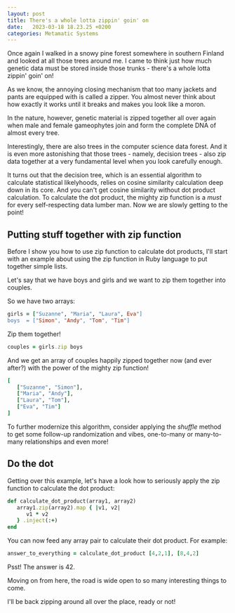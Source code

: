 ```yaml
---
layout: post
title: There's a whole lotta zippin' goin' on
date:   2023-03-18 18.23.25 +0200
categories: Metamatic Systems
---
```


Once again I walked in a snowy pine forest somewhere in southern Finland and
looked at all those trees around me. I came to think just how much genetic data
must be stored inside those trunks - there's a whole lotta zippin' goin' on!

As we know, the annoying closing mechanism that too many jackets and
pants are equipped with is called a zipper. You almost never think about how exactly it works
until it breaks and makes you look like a moron.

In the nature, however, genetic material is zipped together all over again
when male and female gameophytes join and form the complete DNA of almost every tree.

Interestingly, there are also trees in the computer science data forest.
And it is even more astonishing that those trees - namely, decision trees - 
also zip data together at a very fundamental level when you look carefully enough.

It turns out that the decision tree, which is an essential algorithm to 
calculate statistical likelyhoods, relies on cosine similarity calculation
deep down in its core. And you can't get cosine similarity without dot product calculation. 
To calculate the dot product, the mighty zip function is a *must* for every self-respecting
data lumber man. Now we are slowly getting to the point!

## Putting stuff together with zip function

Before I show you how to use zip function to calculate dot products, 
I'll start with an example about using the zip function in Ruby language 
to put together simple lists.

Let's say that we have boys and girls and we want to zip them together into couples.

So we have two arrays:
```ruby
girls = ["Suzanne", "Maria", "Laura", Eva"]
boys  = ["Simon", "Andy", "Tom", "Tim"]
```

Zip them together!

```ruby
couples = girls.zip boys
```

And we get an array of couples happily zipped together now (and ever after?)
with the power of the mighty zip function!

```ruby
[
   ["Suzanne", "Simon"],
   ["Maria", "Andy"],
   ["Laura", "Tom"],
   ["Eva", "Tim"]
]
```

To further modernize this algorithm, consider applying the *shuffle* method to get
some follow-up randomization and vibes, one-to-many or many-to-many relationships and even more!

## Do the dot

Getting over this example, let's have a look how to seriously apply the zip function
to calculate the dot product:

```ruby
def calculate_dot_product(array1, array2)
   array1.zip(array2).map { |v1, v2|
      v1 * v2 
   } .inject(:+)
end
```

You can now feed any array pair to calculate their dot product. For example:

```ruby
answer_to_everything = calculate_dot_product [4,2,1], [8,4,2]
```

Psst! The answer is 42.

Moving on from here, the road is wide open to so many interesting things to come.

I'll be back zipping around all over the place, ready or not!
